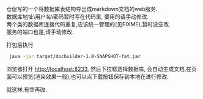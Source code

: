 仓促写的一个将数据库表结构导出成markdown文档的web服务.  
数据库地址\用户名\密码暂时写在代码里, 要用的请手动修改.  
两个类的数据库连接代码重复,应该统一管理的(见FIXME),暂时没空改.  
服务的端口也是,请手动修改.

打包后执行  
```bash
 java -jar target/docbuilder-1.0-SNAPSHOT-fat.jar
```
浏览器打开 [http://localhost:8233](http://localhost:8233), 然后下拉框选择数据库, 会自动生成文档,在页面可以预览(渲染效果一般),也可以点下载按钮保存到本地在进行修改.  

就这样,有空再改.